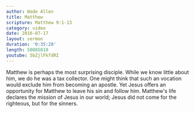 ```yaml
---
author: Wade Allen
title: Matthew
scripture: Matthew 9:1-13
category: video
date: 2016-07-17
layout: sermon
duration: '0:35:20' 
length: 50885010
youtube: 5bZjlFkfdRI
---
```


Matthew is perhaps the most surprising disciple. While we know little about him, we do he was a tax collector. One might think that such an vocation would exclude him from becoming an apostle. Yet Jesus offers an opportunity for Matthew to leave his sin and follow him. Matthew's life declares the mission of Jesus in our world; Jesus did not come for the righteous, but for the sinners.
